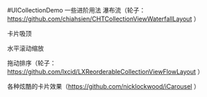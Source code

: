 #UICollectionDemo
一些进阶用法
瀑布流（轮子：https://github.com/chiahsien/CHTCollectionViewWaterfallLayout ）

卡片吸顶

水平滚动缩放

拖动排序（轮子：https://github.com/lxcid/LXReorderableCollectionViewFlowLayout ）

各种炫酷的卡片效果（https://github.com/nicklockwood/iCarousel ）
